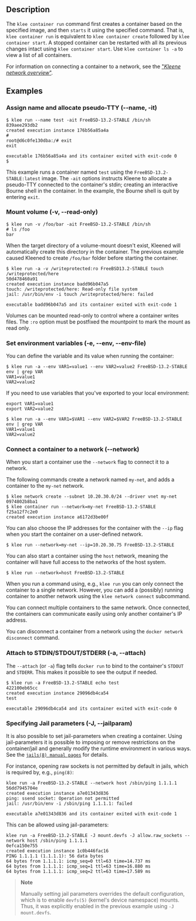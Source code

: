 ## Description
The `klee container run` command first creates a container based on the
specified image, and then `starts` it using the specified command. That is,
`klee container run` is equivalent to `klee container create` followed by
`klee container start`. A stopped container can be restarted with all its
previous changes intact using `klee container start`.
Use `klee container ls -a` to view a list of all containers.

For information on connecting a container to a network, see the
["*Kleene network overview*"](/config/containers/container-networking/).

## Examples

### <a name="name"></a> Assign name and allocate pseudo-TTY (--name, -it)

```console
$ klee run --name test -ait FreeBSD-13.2-STABLE /bin/sh
839aee293db2
created execution instance 176b56a85a4a
#
root@d6c0fe130dba:/# exit
exit

executable 176b56a85a4a and its container exited with exit-code 0
$
```

This example runs a container named `test` using the `FreeBSD-13.2-STABLE:latest`
image. The `-ait` options instructs Kleene to allocate a pseudo-TTY connected to
the container's stdin; creating an interactive Bourne shell in the container.
In the example, the Bourne shell is quit by entering `exit`.

### <a name="volume"></a> Mount volume (-v, --read-only)

```console
$ klee run -v /foo/bar -ait FreeBSD-13.2-STABLE /bin/sh
# ls /foo
bar
```

When the target directory of a volume-mount doesn't exist, Kleened
will automatically create this directory in the container. The previous example
caused Kleened to create `/foo/bar` folder before starting the container.

```console
$ klee run -a -v /writeprotected:ro FreeBSD13.2-STABLE touch /writeprotected/here
50d478460a91
created execution instance badd96b047a5
touch: /writeprotected/here: Read-only file system
jail: /usr/bin/env -i touch /writeprotected/here: failed

executable badd96b047a5 and its container exited with exit-code 1
```

Volumes can be mounted read-only to control where a container writes files.
The `:ro` option must be postfixed the mountpoint to mark the mount as read only.

### <a name="env"></a> Set environment variables (-e, --env, --env-file)

You can define the variable and its value when running the container:

```console
$ klee run -a --env VAR1=value1 --env VAR2=value2 FreeBSD-13.2-STABLE env | grep VAR
VAR1=value1
VAR2=value2
```

If you need to use variables that you've exported to your local environment:

```console
export VAR1=value1
export VAR2=value2

$ klee run -a --env VAR1=$VAR1 --env VAR2=$VAR2 FreeBSD-13.2-STABLE env | grep VAR
VAR1=value1
VAR2=value2
```

### <a name="network"></a> Connect a container to a network (--network)

When you start a container use the `--network` flag to connect it to a network.

The following commands create a network named `my-net`, and adds a container
to the `my-net` network.

```console
$ klee network create --subnet 10.20.30.0/24 --driver vnet my-net
0974802b8ba1
$ klee container run --network=my-net FreeBSD-13.2-STABLE
f25a12f7c2e0
created execution instance a6172d3be00f
```

You can also choose the IP addresses for the container with the `--ip`
flag when you start the container on a user-defined network.

```console
$ klee run --network=my-net --ip=10.20.30.75 FreeBSD-13.2-STABLE
```

You can also start a container using the `host` network, meaning the container
will have full access to the networks of the host system.

```console
$ klee run --network=host FreeBSD-13.2-STABLE
```

When you run a command using, e.g., `klee run` you can only connect the container
to a single network. However, you can add a (possibly) running container to another
network using the `klee network connect` subcommand.

You can connect multiple containers to the same network. Once connected, the
containers can communicate easily using only another container's IP address.

You can disconnect a container from a network using the `docker network
disconnect` command.

### <a name="attach"></a> Attach to STDIN/STDOUT/STDERR (-a, --attach)

The `--attach` (or `-a`) flag tells `docker run` to bind to the container's
`STDOUT` and `STDERR`. This makes it possible to see the output if needed.

```console
$ klee run -a FreeBSD-13.2-STABLE echo test
422100eb65cc
created execution instance 29096db4ca54
test

executable 29096db4ca54 and its container exited with exit-code 0
```

### <a name="jailparam"></a> Specifying Jail parameters (-J, --jailparam)

It is also possible to set jail-parameters when creating a container.
Using jail-parameters it is possible to imposing or remove restrictions on the container/jail
and generally modify the runtime environment in various ways.
See the [`jails(8) manual pages`](https://man.freebsd.org/cgi/man.cgi?query=jail) for details.

For instance, opening raw sockets is not permitted by default in jails, which is required
by, e.g., `ping(8)`:

```console
klee run -a FreeBSD-13.2-STABLE --network host /sbin/ping 1.1.1.1
56dd7945704e
created execution instance a7e01343d836
ping: ssend socket: Operation not permitted
jail: /usr/bin/env -i /sbin/ping 1.1.1.1: failed

executable a7e01343d836 and its container exited with exit-code 1
```

This can be allowed using jail-parameters:

```console
klee run -a FreeBSD-13.2-STABLE -J mount.devfs -J allow.raw_sockets --network host /sbin/ping 1.1.1.1
0efca150e755
created execution instance 1c0b446fac16
PING 1.1.1.1 (1.1.1.1): 56 data bytes
64 bytes from 1.1.1.1: icmp_seq=0 ttl=63 time=14.737 ms
64 bytes from 1.1.1.1: icmp_seq=1 ttl=63 time=16.880 ms
64 bytes from 1.1.1.1: icmp_seq=2 ttl=63 time=17.589 ms
```

> **Note**
>
> Manually setting jail parameters overrides the default configuration, which is to
> enable `devfs(5)` (kernel's device namespace) mounts. Thus, it was explicitly enabled in the
> previous example using `-J mount.devfs`.
